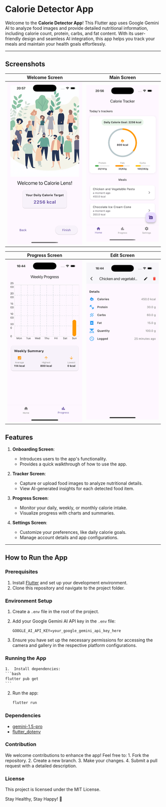 # Calorie Detector App

Welcome to the **Calorie Detector App**! This Flutter app uses Google Gemini AI to analyze food images and provide detailed nutritional information, including calorie count, protein, carbs, and fat content. With its user-friendly design and seamless AI integration, this app helps you track your meals and maintain your health goals effortlessly.

---

## Screenshots
| Welcome Screen | Main Screen |
|:---:|:---:|
| ![Welcome Screen](screenshots/welcome_screen.png) | ![Main Screen](screenshots/main_screen.png) |

| Progress Screen | Edit Screen |
|:---:|:---:|
| ![Progress Screen](screenshots/progress_screen.png) | ![Edit Screen](screenshots/edit_screen.png) |

## Features

1. **Onboarding Screen**:
   - Introduces users to the app's functionality.
   - Provides a quick walkthrough of how to use the app.

2. **Tracker Screen**:
   - Capture or upload food images to analyze nutritional details.
   - View AI-generated insights for each detected food item.

3. **Progress Screen**:
   - Monitor your daily, weekly, or monthly calorie intake.
   - Visualize progress with charts and summaries.

4. **Settings Screen**:
   - Customize your preferences, like daily calorie goals.
   - Manage account details and app configurations.

---

## How to Run the App

### Prerequisites
1. Install [Flutter](https://flutter.dev/docs/get-started/install) and set up your development environment.
2. Clone this repository and navigate to the project folder.

### Environment Setup
1. Create a `.env` file in the root of the project.
2. Add your Google Gemini AI API key in the `.env` file:
   ```env
   GOOGLE_AI_API_KEY=your_google_gemini_api_key_here
   ```

3.	Ensure you have set up the necessary permissions for accessing the camera and gallery in the respective platform configurations.

### Running the App
	1.	Install dependencies:
    ```bash
    flutter pub get
    ```
2.	Run the app:
    ```bash
    flutter run
    ```

### Dependencies
- [gemini-1.5-pro](https://gemini.google.com/models/gemini-1.5-pro)
- [flutter_dotenv](https://pub.dev/packages/flutter_dotenv)

### Contribution

We welcome contributions to enhance the app! Feel free to:
	1.	Fork the repository.
	2.	Create a new branch.
	3.	Make your changes.
	4.	Submit a pull request with a detailed description.

### License

This project is licensed under the MIT License.

Stay Healthy, Stay Happy! 🚀